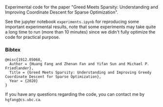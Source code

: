 Experimental code for the paper "Greed Meets Sparsity: Understanding and
Improving Coordinate Descent for Sparse Optimization".

See the jupyter notebook `experiments.ipynb` for reproducing some important experimental results, note that some experiments may take
quite a long time to run (more than 10 minutes) since we didn't fully
optimize the code for practical purpose.

### Bibtex
```
@misc{1912.05068,
  Author = {Huang Fang and Zhenan Fan and Yifan Sun and Michael P. Friedlander},
  Title = {Greed Meets Sparsity: Understanding and Improving Greedy Coordinate Descent for Sparse Optimization},
  Year = {2020}
}
```
If you have any questions regarding the code, you can contact me by `hgfang@cs.ubc.ca`.

